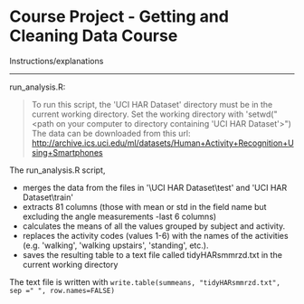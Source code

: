 Course Project - Getting and Cleaning Data Course
===========================

Instructions/explanations
_______________________

run_analysis.R:
> To run this script, the 'UCI HAR Dataset' directory must be in the current working directory.
> Set the working directory with 'setwd("<path on your computer to directory containing 'UCI HAR Dataset'>")
> The data can be downloaded from this url: http://archive.ics.uci.edu/ml/datasets/Human+Activity+Recognition+Using+Smartphones

The run_analysis.R script,
- merges the data from the files in '\UCI HAR Dataset\test' and 'UCI HAR Dataset\train'
- extracts 81 columns (those with mean or std in the field name but excluding the angle measurements -last 6 columns) 
- calculates the means of all the values grouped by subject and activity. 
- replaces the activity codes (values 1-6) with the names of the activities (e.g. 'walking', 'walking upstairs', 'standing', etc.).
- saves the resulting table to a text file called tidyHARsmmrzd.txt in the current working directory

The text file is written with 
`write.table(summeans, "tidyHARsmmrzd.txt", sep =" ", row.names=FALSE)`
